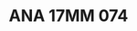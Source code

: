 ---
title: ANA 17MM 074
date: 
draft: false

# descripcion
description : Anillo de plata 925 y nácar

materials: Plata 925

color: 

dimensions: 17mm diámetro

code: 05-29-1340

type: "Anillos"

categories: []

price: $18.950,00

price_eftvo: $16.110,00

# Images
# first image will be shown in the product page
images:
  # - image: "images/path_to_image"
  # La ubicacion de las imagenes es imagenes/Anillos/Anillos.Nácar/05-29-1340-ana-17mm-074

---